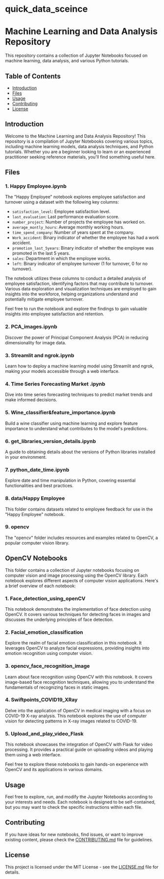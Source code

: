 # quick_data_sceince

# Machine Learning and Data Analysis Repository

This repository contains a collection of Jupyter Notebooks focused on machine learning, data analysis, and various Python tutorials.

## Table of Contents

- [Introduction](#introduction)
- [Files](#files)
- [Usage](#usage)
- [Contributing](#contributing)
- [License](#license)

## Introduction

Welcome to the Machine Learning and Data Analysis Repository! This repository is a compilation of Jupyter Notebooks covering various topics, including machine learning models, data analysis techniques, and Python tutorials. Whether you are a beginner looking to learn or an experienced practitioner seeking reference materials, you'll find something useful here.

## Files

### 1. Happy Employee.ipynb

The "Happy Employee" notebook explores employee satisfaction and turnover using a dataset with the following key columns:

- `satisfaction_level`: Employee satisfaction level.
- `last_evaluation`: Last performance evaluation score.
- `number_project`: Number of projects the employee has worked on.
- `average_montly_hours`: Average monthly working hours.
- `time_spend_company`: Number of years spent at the company.
- `Work_accident`: Binary indicator of whether the employee has had a work accident.
- `promotion_last_5years`: Binary indicator of whether the employee was promoted in the last 5 years.
- `sales`: Department in which the employee works.
- `left`: Binary indicator of employee turnover (1 for turnover, 0 for no turnover).

The notebook utilizes these columns to conduct a detailed analysis of employee satisfaction, identifying factors that may contribute to turnover. Various data exploration and visualization techniques are employed to gain insights into the workforce, helping organizations understand and potentially mitigate employee turnover.

Feel free to run the notebook and explore the findings to gain valuable insights into employee satisfaction and retention.


### 2. PCA_images.ipynb

Discover the power of Principal Component Analysis (PCA) in reducing dimensionality for image data.

### 3. Streamlit and ngrok.ipynb

Learn how to deploy a machine learning model using Streamlit and ngrok, making your models accessible through a web interface.

### 4. Time Series Forecasting Market .ipynb

Dive into time series forecasting techniques to predict market trends and make informed decisions.

### 5. Wine_classifier&feature_importance.ipynb

Build a wine classifier using machine learning and explore feature importance to understand what contributes to the model's predictions.

### 6. get_libraries_version_details.ipynb

A guide to obtaining details about the versions of Python libraries installed in your environment.

### 7. python_date_time.ipynb

Explore date and time manipulation in Python, covering essential functionalities and best practices.

### 8. data/Happy Employee

This folder contains datasets related to employee feedback for use in the "Happy Employee" notebook.

### 9. opencv

The "opencv" folder includes resources and examples related to OpenCV, a popular computer vision library.
## OpenCV Notebooks

This folder contains a collection of Jupyter notebooks focusing on computer vision and image processing using the OpenCV library. Each notebook explores different aspects of computer vision applications. Here's a brief overview of each notebook:

### 1. Face_detection_using_openCV

This notebook demonstrates the implementation of face detection using OpenCV. It covers various techniques for detecting faces in images and discusses the underlying principles of face detection.

### 2. Facial_emotion_classification

Explore the realm of facial emotion classification in this notebook. It leverages OpenCV to analyze facial expressions, providing insights into emotion recognition using computer vision.

### 3. opencv_face_recognition_image

Learn about face recognition using OpenCV with this notebook. It covers image-based face recognition techniques, allowing you to understand the fundamentals of recognizing faces in static images.

### 4. Swiftpoints_COVID19_XRay

Delve into the application of OpenCV in medical imaging with a focus on COVID-19 X-ray analysis. This notebook explores the use of computer vision for detecting patterns in X-ray images related to COVID-19.

### 5. Upload_and_play_video_Flask

This notebook showcases the integration of OpenCV with Flask for video processing. It provides a practical guide on uploading videos and playing them using a web interface.

Feel free to explore these notebooks to gain hands-on experience with OpenCV and its applications in various domains.



## Usage

Feel free to explore, run, and modify the Jupyter Notebooks according to your interests and needs. Each notebook is designed to be self-contained, but you may want to check the specific instructions within each file.

## Contributing

If you have ideas for new notebooks, find issues, or want to improve existing content, please check the [CONTRIBUTING.md](CONTRIBUTING.md) file for guidelines.

## License

This project is licensed under the MIT License - see the [LICENSE.md](LICENSE.md) file for details.
